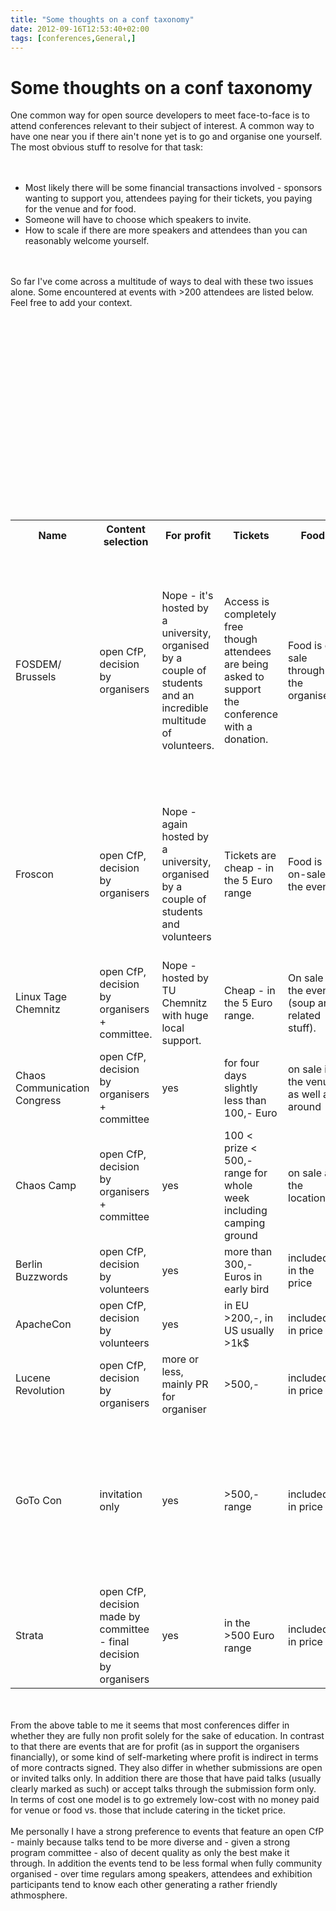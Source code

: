 ```yaml
---
title: "Some thoughts on a conf taxonomy"
date: 2012-09-16T12:53:40+02:00
tags: [conferences,General,]
---
```


# Some thoughts on a conf taxonomy


One common way for open source developers to meet face-to-face is to attend conferences relevant to their subject of 
interest. A common way to have one near you if there ain't none yet is to go and organise one yourself. The most 
obvious stuff to resolve for that task:<br><br><ul><br><li>Most likely there will be some financial transactions 
involved - sponsors wanting to support you, attendees paying for their tickets, you paying for the venue and for 
food.<br><li>Someone will have to choose which speakers to invite.<br><li>How to scale if there are more speakers and 
attendees than you can reasonably welcome yourself.<br></ul><br><br>So far I've come across a multitude of ways to deal 
with these two issues alone. Some encountered at events with >200 attendees are listed below. Feel free to add your 
context.<br><br><table><br><tr><br><th>Name</th><br><th>Content selection</th><br><th>For 
profit</th><br><th>Tickets</th><br><th>Food</th><br><th>Scaling model</th><br></tr><br><tr><td>FOSDEM/ 
Brussels</td><td>open CfP, decision by organisers</td><td>Nope - it's hosted by a university, organised by a couple of 
students and an incredible multitude of volunteers.<td>Access is completely free though attendees are being asked to 
support the conference with a donation.</td><td>Food is on sale through the organisers</td><td>In addition to two main 
tracks there's a multitude of independently but affiliated and co-located so-called dev rooms that are completely 
community organised e.g. for Debian, Java, Embedded, KDE and others</td></tr><br><tr><td>Froscon</td><td>open CfP, 
decision by organisers</td><td>Nope - again hosted by a university, organised by a couple of students and 
volunteers</td><td>Tickets are cheap - in the 5 Euro range</td><td>Food is on-sale at the event.</td><td>There are 
workshops and related events that are community organised. Those are starting to get more visible in the main program 
as well.</td></tr><br><tr><tr><td>Linux Tage Chemnitz</td><td>open CfP, decision by organisers + 
committee.</td><td>Nope - hosted by TU Chemnitz with huge local support.</td><td>Cheap - in the 5 Euro 
range.</td><td>On sale at the event (soup and related stuff).</td><td>Stable number of attendees so 
far.</td></tr><br><tr><td>Chaos Communication Congress</td><td>open CfP, decision by organisers + 
committee</td><td>yes</td><td>for four days slightly less than 100,- Euro</td><td>on sale in the venue as well as 
around</td><td>move to different location</td></tr><br><tr><td>Chaos Camp</td><td>open CfP, decision by organisers + 
committee</td><td>yes</td><td>100 &lt; prize &lt; 500,- range for whole week including camping ground</td><td>on sale 
at the location</td><td>not needed so far</td></tr><br><tr><td>Berlin Buzzwords</td><td>open CfP, decision by 
volunteers</td><td>yes</td><td>more than 300,- Euros in early bird</td><td>included in the price</td><td>affiliated 
workshops</td></tr><br><tr><td>ApacheCon</td><td>open CfP, decision by volunteers</td><td>yes</td><td>in EU &gt;200,-, 
in US usually &gt;1k$</td><td>included in price</td><td>affiliated meetups</td></tr><br><tr><td>Lucene 
Revolution</td><td>open CfP, decision by organisers</td><td>more or less, mainly PR for 
organiser</td><td>&gt;500,-</td><td>included in price</td><td>not needed so far</td></tr><br><tr><td>GoTo 
Con</td><td>invitation only</td><td>yes</td><td>&gt;500,- range</td><td>included in price</td><td>turn the "one 
location" only conference into a series that moves across Europe with the help of some locals that are interested in 
having the event</td></tr><br><tr><td>Strata</td><td>open CfP, decision made by committee - final decision by 
organisers</td><td>yes</td><td>in the &gt;500 Euro range</td><td>included in price</td><td>split in different 
locations, organisers remain the same still</td></tr></table><br><br>From the above table to me it seems that most 
conferences differ in whether they are fully non profit solely for the sake of education. In contrast to that there are 
events that are for profit (as in support the organisers financially), or some kind of self-marketing where profit is 
indirect in terms of more contracts signed. They also differ in whether submissions are open or invited talks only. In 
addition there are those that have paid talks (usually clearly marked as such) or accept talks through the submission 
form only. In terms of cost one model is to go extremely low-cost with no money paid for venue or food vs. those that 
include catering in the ticket price.<br><br>Me personally I have a strong preference to events that feature an open 
CfP - mainly because talks tend to be more diverse and - given a strong program committee - also of decent quality as 
only the best make it through. In addition the events tend to be less formal when fully community organised - over time 
regulars among speakers, attendees and exhibition participants tend to know each other generating a rather friendly 
athmosphere.<br>
